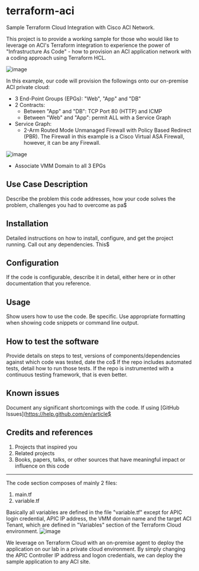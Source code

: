 # terraform-aci

Sample Terraform Cloud Integration with Cisco ACI Network.

This project is to provide a working sample for those who would like to leverage on ACI's Terraform integration to experience the power of "Infrastructure As Code" - how to provision an ACI application network with a coding approach using Terraform HCL. 

![image](https://user-images.githubusercontent.com/8743281/123520075-80b0fb00-d6e1-11eb-8ec5-909ccd8cfbcc.png)

In this example, our code will provision the followings onto our on-premise ACI private cloud:
* 3 End-Point Groups (EPGs): "Web", "App" and "DB"
* 2 Contracts:
  * Between "App" and "DB": TCP Port 80 (HTTP) and ICMP
  * Between "Web" and "App": permit ALL with a Service Graph
* Service Graph:
  * 2-Arm Routed Mode Unmanaged Firewall with Policy Based Redirect (PBR). The Firewall in this example is a Cisco Virtual ASA Firewall, however, it can be any Firewall.

![image](https://user-images.githubusercontent.com/8743281/123568965-10e16400-d7f8-11eb-9678-8d1c2fd02100.png)

* Associate VMM Domain to all 3 EPGs

## Use Case Description

Describe the problem this code addresses, how your code solves the problem, challenges you had to overcome as pa$

## Installation

Detailed instructions on how to install, configure, and get the project running. Call out any dependencies. This$

## Configuration

If the code is configurable, describe it in detail, either here or in other documentation that you reference.

## Usage

Show users how to use the code. Be specific.
Use appropriate formatting when showing code snippets or command line output.

## How to test the software

Provide details on steps to test, versions of components/dependencies against which code was tested, date the co$
If the repo includes automated tests, detail how to run those tests.
If the repo is instrumented with a continuous testing framework, that is even better.

## Known issues

Document any significant shortcomings with the code. If using [GitHub Issues](https://help.github.com/en/article$

## Credits and references

1. Projects that inspired you
2. Related projects
3. Books, papers, talks, or other sources that have meaningful impact or influence on this code

----


The code section composes of mainly 2 files:
1. main.tf 
2. variable.tf

Basically all variables are defined in the file "variable.tf" except for APIC login credential, APIC IP address, the VMM domain name and the target ACI Tenant, which are defined in "Variables" section of the Terraform Cloud environment.
![image](https://user-images.githubusercontent.com/8743281/123569650-505c8000-d7f9-11eb-95e0-52588e2f06ae.png)


We leverage on Terraform Cloud with an on-premise agent to deploy the application on our lab in a private cloud environment. By simply changing the APIC Controller IP address and logon credentials, we can deploy the sample application to any ACI site.

